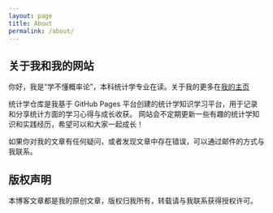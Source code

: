 ```yaml
---
layout: page
title: About
permalink: /about/
---
```


## 关于我和我的网站

你好，我是“学不懂概率论”，本科统计学专业在读。关于我的更多在[我的主页](https://azure2870.github.io/homepage/)

统计学仓库是我基于 GitHub Pages 平台创建的统计学知识学习平台，用于记录和分享统计方面的学习心得与成长收获。
网站会不定期更新一些有趣的统计学知识和实践经历，希望可以和大家一起成长！

如果你对我的文章有任何疑问，或者发现文章中存在错误，可以通过邮件的方式与我联系。

## 版权声明

本博客文章都是我的原创文章，版权归我所有，转载请与我联系获得授权许可。
